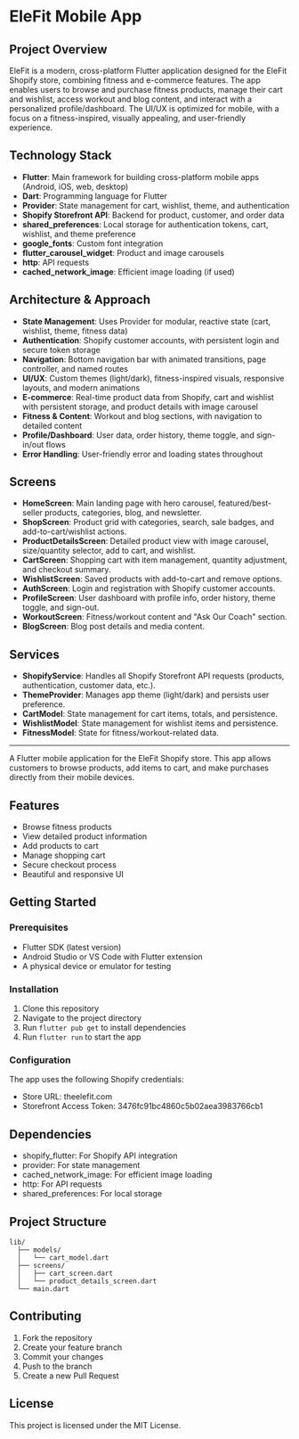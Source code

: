 # EleFit Mobile App

## Project Overview

EleFit is a modern, cross-platform Flutter application designed for the EleFit Shopify store, combining fitness and e-commerce features. The app enables users to browse and purchase fitness products, manage their cart and wishlist, access workout and blog content, and interact with a personalized profile/dashboard. The UI/UX is optimized for mobile, with a focus on a fitness-inspired, visually appealing, and user-friendly experience.

## Technology Stack

- **Flutter**: Main framework for building cross-platform mobile apps (Android, iOS, web, desktop)
- **Dart**: Programming language for Flutter
- **Provider**: State management for cart, wishlist, theme, and authentication
- **Shopify Storefront API**: Backend for product, customer, and order data
- **shared_preferences**: Local storage for authentication tokens, cart, wishlist, and theme preference
- **google_fonts**: Custom font integration
- **flutter_carousel_widget**: Product and image carousels
- **http**: API requests
- **cached_network_image**: Efficient image loading (if used)

## Architecture & Approach

- **State Management**: Uses Provider for modular, reactive state (cart, wishlist, theme, fitness data)
- **Authentication**: Shopify customer accounts, with persistent login and secure token storage
- **Navigation**: Bottom navigation bar with animated transitions, page controller, and named routes
- **UI/UX**: Custom themes (light/dark), fitness-inspired visuals, responsive layouts, and modern animations
- **E-commerce**: Real-time product data from Shopify, cart and wishlist with persistent storage, and product details with image carousel
- **Fitness & Content**: Workout and blog sections, with navigation to detailed content
- **Profile/Dashboard**: User data, order history, theme toggle, and sign-in/out flows
- **Error Handling**: User-friendly error and loading states throughout

## Screens

- **HomeScreen**: Main landing page with hero carousel, featured/best-seller products, categories, blog, and newsletter.
- **ShopScreen**: Product grid with categories, search, sale badges, and add-to-cart/wishlist actions.
- **ProductDetailsScreen**: Detailed product view with image carousel, size/quantity selector, add to cart, and wishlist.
- **CartScreen**: Shopping cart with item management, quantity adjustment, and checkout summary.
- **WishlistScreen**: Saved products with add-to-cart and remove options.
- **AuthScreen**: Login and registration with Shopify customer accounts.
- **ProfileScreen**: User dashboard with profile info, order history, theme toggle, and sign-out.
- **WorkoutScreen**: Fitness/workout content and "Ask Our Coach" section.
- **BlogScreen**: Blog post details and media content.

## Services

- **ShopifyService**: Handles all Shopify Storefront API requests (products, authentication, customer data, etc.).
- **ThemeProvider**: Manages app theme (light/dark) and persists user preference.
- **CartModel**: State management for cart items, totals, and persistence.
- **WishlistModel**: State management for wishlist items and persistence.
- **FitnessModel**: State for fitness/workout-related data.

---

A Flutter mobile application for the EleFit Shopify store. This app allows customers to browse products, add items to cart, and make purchases directly from their mobile devices.

## Features

- Browse fitness products
- View detailed product information
- Add products to cart
- Manage shopping cart
- Secure checkout process
- Beautiful and responsive UI

## Getting Started

### Prerequisites

- Flutter SDK (latest version)
- Android Studio or VS Code with Flutter extension
- A physical device or emulator for testing

### Installation

1. Clone this repository
2. Navigate to the project directory
3. Run `flutter pub get` to install dependencies
4. Run `flutter run` to start the app

### Configuration

The app uses the following Shopify credentials:
- Store URL: theelefit.com
- Storefront Access Token: 3476fc91bc4860c5b02aea3983766cb1

## Dependencies

- shopify_flutter: For Shopify API integration
- provider: For state management
- cached_network_image: For efficient image loading
- http: For API requests
- shared_preferences: For local storage

## Project Structure

```
lib/
  ├── models/
  │   └── cart_model.dart
  ├── screens/
  │   ├── cart_screen.dart
  │   └── product_details_screen.dart
  └── main.dart
```

## Contributing

1. Fork the repository
2. Create your feature branch
3. Commit your changes
4. Push to the branch
5. Create a new Pull Request

## License

This project is licensed under the MIT License.
